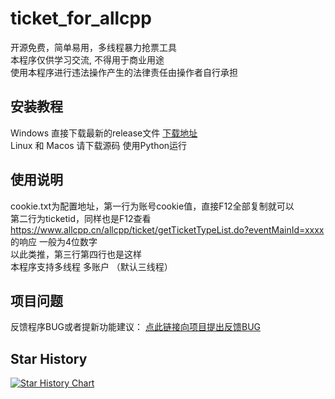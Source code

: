 # ticket_for_allcpp
开源免费，简单易用，多线程暴力抢票工具<br>
本程序仅供学习交流, 不得用于商业用途<br>
使用本程序进行违法操作产生的法律责任由操作者自行承担

## 安装教程
Windows 直接下载最新的release文件 [下载地址](https://github.com/Koileo/ticket_for_allcpp/releases/)<br>
Linux 和 Macos 请下载源码 使用Python运行

## 使用说明
cookie.txt为配置地址，第一行为账号cookie值，直接F12全部复制就可以<br>
第二行为ticketid，同样也是F12查看 https://www.allcpp.cn/allcpp/ticket/getTicketTypeList.do?eventMainId=xxxx 的响应 一般为4位数字<br>
以此类推，第三行第四行也是这样<br>
本程序支持多线程 多账户 （默认三线程）

## 项目问题
反馈程序BUG或者提新功能建议： [点此链接向项目提出反馈BUG](https://github.com/Koileo/ticket_for_allcpp/issues)

## Star History

[![Star History Chart](https://api.star-history.com/svg?repos=Koileo/ticket_for_allcpp&type=Date)](https://star-history.com/#Koileo/ticket_for_allcpp&Date)
